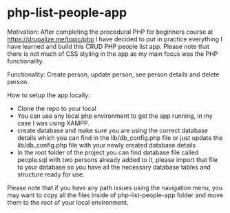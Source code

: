 # php-list-people-app

Motivation:
After completing the procedural PHP for beginners course at https://drupalize.me/topic/php
I have decided to put in practice everything I have learned and build this CRUD PHP people list app.
Please note that there is not much of CSS styling in the app as my main focus was the PHP functionality.

Functionality:
Create person, update person, see person details and delete person.

How to setup the app locally:
 - Clone the repo to your local
 - You can use any local php environment to get the app running, in my case I was using XAMPP.
 - create database and make sure you are using the correct database details which you can find in the lib/db_config.php file 
 or just update the lib/db_config.php file with your newly created database details
 - In the root folder of the project you can find database file called people.sql with two persons already added to it,
 please import that file to your database so you have all the necessary database tables and structure ready for use.
 
 Please note that if you have any path issues using the navigation menu, 
 you may want to copy all the files inside of php-list-people-app folder and move them to the root of your local environment. 
